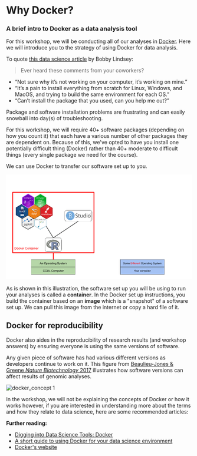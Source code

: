 # Why Docker?
### A brief intro to Docker as a data analysis tool

For this workshop, we will be conducting all of our analyses in [Docker](https://www.docker.com/resources/what-container).
Here we will introduce you to the strategy of using Docker for data analysis.

To quote [this data science article](https://towardsdatascience.com/docker-for-data-scientists-5732501f0ba4) by Bobby Lindsey:
> Ever heard these comments from your coworkers?
- “Not sure why it’s not working on your computer, it’s working on mine.”
- “It’s a pain to install everything from scratch for Linux, Windows, and MacOS, and trying to build the same environment for each OS.”
- “Can’t install the package that you used, can you help me out?”

Package and software installation problems are frustrating and can easily snowball
into day(s) of troubleshooting.

For this workshop, we will require 40+ software packages (depending on how you count it)
that each have a various number of other packages they are dependent on.
Because of this, we've opted to have you install one potentially difficult
thing (Docker) rather than 40+ moderate to difficult things (every single package
we need for the course).

We can use Docker to transfer our software set up to you.

![docker_gif](screenshots/docker.gif)

As is shown in this illustration, the software set up you will be using to run
your analyses is called a **container**.
In the Docker set up instructions, you build the container based on an **image**
which is a "snapshot" of a software set up. We can pull this image from the internet or
copy a hard file of it.  

## Docker for reproducibility

Docker also aides in the reproducibility of research results (and workshop answers)
by ensuring everyone is using the same versions of software.

Any given piece of software has had various different versions as developers
continue to work on it. This figure from [Beaulieu-Jones & Greene _Nature Biotechnology_ 2017](https://doi.org/10.1038/nbt.3780) illustrates how software versions can affect results of genomic analyses.

![docker_concept 1](screenshots/docker_concept_1.png)

In the workshop, we will not be explaining the concepts of Docker or how
it works however, if you are interested in understanding more about the terms
and how they relate to data science, here are some recommended articles: 

**Further reading:**
- [Digging into Data Science Tools: Docker](https://towardsdatascience.com/digging-into-data-science-tools-docker-bbb9f3579c87)
- [A short guide to using Docker for your data science environment](https://towardsdatascience.com/a-short-guide-to-using-docker-for-your-data-science-environment-912617b3603e)
- [Docker's website](https://www.docker.com/)
